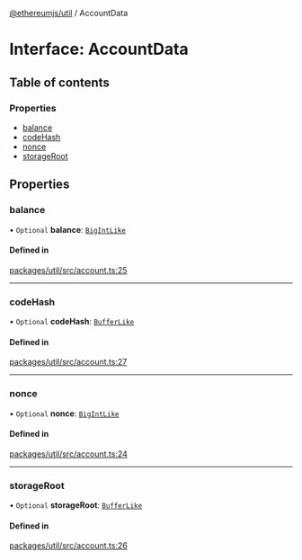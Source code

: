 [@ethereumjs/util](../README.md) / AccountData

# Interface: AccountData

## Table of contents

### Properties

- [balance](AccountData.md#balance)
- [codeHash](AccountData.md#codehash)
- [nonce](AccountData.md#nonce)
- [storageRoot](AccountData.md#storageroot)

## Properties

### balance

• `Optional` **balance**: [`BigIntLike`](../README.md#bigintlike)

#### Defined in

[packages/util/src/account.ts:25](https://github.com/ethereumjs/ethereumjs-monorepo/blob/master/packages/util/src/account.ts#L25)

___

### codeHash

• `Optional` **codeHash**: [`BufferLike`](../README.md#bufferlike)

#### Defined in

[packages/util/src/account.ts:27](https://github.com/ethereumjs/ethereumjs-monorepo/blob/master/packages/util/src/account.ts#L27)

___

### nonce

• `Optional` **nonce**: [`BigIntLike`](../README.md#bigintlike)

#### Defined in

[packages/util/src/account.ts:24](https://github.com/ethereumjs/ethereumjs-monorepo/blob/master/packages/util/src/account.ts#L24)

___

### storageRoot

• `Optional` **storageRoot**: [`BufferLike`](../README.md#bufferlike)

#### Defined in

[packages/util/src/account.ts:26](https://github.com/ethereumjs/ethereumjs-monorepo/blob/master/packages/util/src/account.ts#L26)
